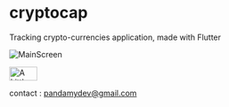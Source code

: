 # cryptocap

Tracking crypto-currencies application,
made with Flutter

![MainScreen](https://i.imgur.com/Y0J7tq3.png)

<a href="https://www.buymeacoffee.com/Maxvy" target="_blank"><img src="https://i.imgur.com/02R3txv.png" alt="A Little Coffee Please" style="height: 25px;width: 50px;" ></a>

contact : pandamydev@gmail.com

